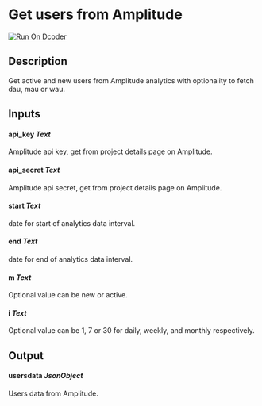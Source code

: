 # Get users from Amplitude
[![Run On Dcoder](https://static-content.dcoder.tech/dcoder-assets/run-on-dcoder.svg)](https://code.dcoder.tech/feed/block/60d25e9c9e54785352f5e46a)

## Description
Get active and new users from Amplitude analytics with optionality to fetch dau, mau or wau.

## Inputs
#### **api_key**  *Text*
Amplitude api key, get from project details page on Amplitude.
#### **api_secret**  *Text*
Amplitude api secret, get from project details page on Amplitude.
#### **start**  *Text*
date for start of analytics data interval.
#### **end**  *Text*
date for end of analytics data interval.
#### **m**  *Text*
Optional value can be new or active.
#### **i**  *Text*
Optional value can be 1, 7 or 30 for daily, weekly, and monthly respectively.

## Output
#### **usersdata**  *JsonObject*
Users data from Amplitude.

